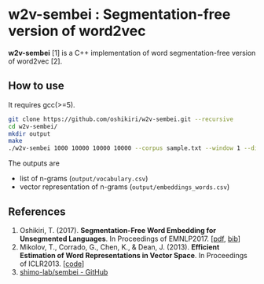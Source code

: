 w2v-sembei : Segmentation-free version of word2vec
=======================================================

**w2v-sembei** [1] is a C++ implementation of word segmentation-free version of word2vec [2].


## How to use

It requires gcc(>=5).

```sh
git clone https://github.com/oshikiri/w2v-sembei.git --recursive
cd w2v-sembei/
mkdir output
make
./w2v-sembei 1000 10000 10000 10000 --corpus sample.txt --window 1 --dim 50
```

The outputs are

- list of n-grams (`output/vocabulary.csv`)
- vector representation of n-grams (`output/embeddings_words.csv`)


## References

1. Oshikiri, T. (2017). **Segmentation-Free Word Embedding for Unsegmented Languages**. In Proceedings of EMNLP2017. [[pdf](http://aclweb.org/anthology/D17-1080), [bib](http://aclweb.org/anthology/D17-1080.bib)]
2. Mikolov, T., Corrado, G., Chen, K., & Dean, J. (2013). **Efficient Estimation of Word Representations in Vector Space**. In Proceedings of ICLR2013. [[code](https://code.google.com/archive/p/word2vec/)]
3. [shimo-lab/sembei - GitHub](https://github.com/shimo-lab/sembei)
